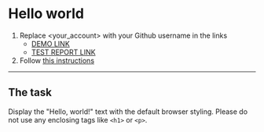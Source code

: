# Hello world
1. Replace <your_account> with your Github username in the links
    - [DEMO LINK](https://panasiuk-yuriy.github.io/layout_hello-world/) <br>
    - [TEST REPORT LINK](https://panasiuk-yuriy.github.io/layout_hello-world/report/html_report/)
2. Follow [this instructions](https://mate-academy.github.io/layout_task-guideline/)
___

## The task
Display the "Hello, world!" text with the default browser styling. Please do not
use any enclosing tags like `<h1>` or `<p>`.
